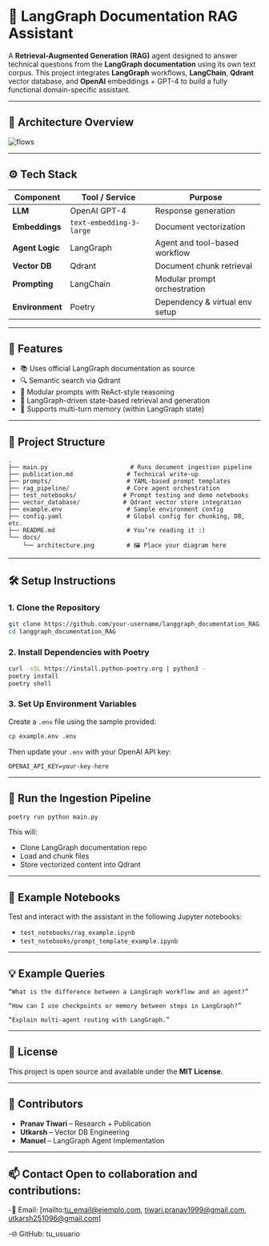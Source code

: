 
# 🤖 LangGraph Documentation RAG Assistant

A **Retrieval-Augmented Generation (RAG)** agent designed to answer technical questions from the **LangGraph documentation** using its own text corpus. This project integrates **LangGraph** workflows, **LangChain**, **Qdrant** vector database, and **OpenAI** embeddings + GPT-4 to build a fully functional domain-specific assistant.

---


## 🧠 Architecture Overview


![flows](https://github.com/user-attachments/assets/5b901790-8753-47fb-be2c-f06aa0590f49)


---

## ⚙️ Tech Stack

| Component        | Tool / Service              | Purpose                           |
|------------------|-----------------------------|-----------------------------------|
| **LLM**          | OpenAI GPT-4                | Response generation               |
| **Embeddings**   | `text-embedding-3-large`    | Document vectorization            |
| **Agent Logic**  | LangGraph                   | Agent and tool-based workflow     |
| **Vector DB**    | Qdrant                      | Document chunk retrieval          |
| **Prompting**    | LangChain                   | Modular prompt orchestration      |
| **Environment**  | Poetry                      | Dependency & virtual env setup    |

---

## 🚀 Features

- 📚 Uses official LangGraph documentation as source
- 🔍 Semantic search via Qdrant
- 🧠 Modular prompts with ReAct-style reasoning
- 🔄 LangGraph-driven state-based retrieval and generation
- 💬 Supports multi-turn memory (within LangGraph state)

---

## 📂 Project Structure

```
.
├── main.py                       # Runs document ingestion pipeline
├── publication.md               # Technical write-up
├── prompts/                     # YAML-based prompt templates
├── rag_pipeline/                # Core agent orchestration
├── test_notebooks/             # Prompt testing and demo notebooks
├── vector_database/            # Qdrant vector store integration
├── example.env                  # Sample environment config
├── config.yaml                  # Global config for chunking, DB, etc.
├── README.md                    # You’re reading it :)
└── docs/
    └── architecture.png         # 🖼️ Place your diagram here
```

---

## 🛠️ Setup Instructions

### 1. Clone the Repository

```bash
git clone https://github.com/your-username/langgraph_documentation_RAG
cd langgraph_documentation_RAG
```

### 2. Install Dependencies with Poetry

```bash
curl -sSL https://install.python-poetry.org | python3 -
poetry install
poetry shell
```

### 3. Set Up Environment Variables

Create a `.env` file using the sample provided:

```bash
cp example.env .env
```

Then update your `.env` with your OpenAI API key:

```
OPENAI_API_KEY=your-key-here
```

---

## 🧪 Run the Ingestion Pipeline

```bash
poetry run python main.py
```

This will:
- Clone LangGraph documentation repo
- Load and chunk files
- Store vectorized content into Qdrant

---

## 📓 Example Notebooks

Test and interact with the assistant in the following Jupyter notebooks:

- `test_notebooks/rag_example.ipynb`
- `test_notebooks/prompt_template_example.ipynb`

---

## 💡 Example Queries

```text
“What is the difference between a LangGraph workflow and an agent?”

“How can I use checkpoints or memory between steps in LangGraph?”

“Explain multi-agent routing with LangGraph.”
```

---

## 🔖 License

This project is open source and available under the **MIT License**.

---

## 👥 Contributors

- **Pranav Tiwari** – Research + Publication  
- **Utkarsh** – Vector DB Engineering  
- **Manuel** – LangGraph Agent Implementation

---

## 📫 Contact Open to collaboration and contributions: 

-📧 Email: [mailto:tu_email@ejemplo.com, tiwari.pranav1999@gmail.com, utkarsh251096@gmail.com] 

-🌐 GitHub: tu_usuario
